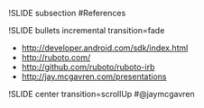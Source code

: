 !SLIDE subsection
#References

!SLIDE bullets incremental transition=fade
* http://developer.android.com/sdk/index.html
* http://ruboto.com/
* http://github.com/ruboto/ruboto-irb
* http://jay.mcgavren.com/presentations

!SLIDE center transition=scrollUp
#@jaymcgavren
